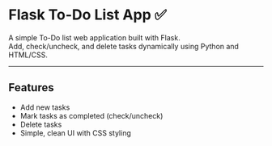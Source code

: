 # Flask To-Do List App ✅

A simple To-Do list web application built with Flask.  
Add, check/uncheck, and delete tasks dynamically using Python and HTML/CSS.

---

## Features

- Add new tasks
- Mark tasks as completed (check/uncheck)
- Delete tasks
- Simple, clean UI with CSS styling
